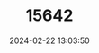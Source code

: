 ---
title: "15642"
category: "Otocyon megalotis"
draft: false
date: 2024-02-22 13:03:50
languages:
  Afrikaans: ["Bakoorjakkals", "Bakoorvos", "Draaijakkals"]
  German: ["Löffelhund"]
  French: ["l 'Otocyon"]
  English: ["Bat-eared Fox"]
---